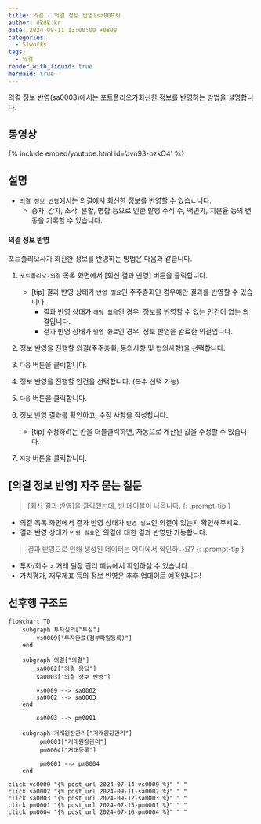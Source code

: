 ```yaml
---
title: 의결 - 의결 정보 반영(sa0003)
author: dkdk.kr
date: 2024-09-11 13:00:00 +0800
categories:
  - STworks
tags:
  - 의결
render_with_liquid: true
mermaid: true
---
```


의결 정보 반영(sa0003)에서는 포트폴리오가회신한 정보를 반영하는 방법을 설명합니다.

## 동영상

{% include embed/youtube.html id='Jvn93-pzkO4' %}

## 설명
- `의결 정보 반영`에서는 의결에서 회신한 정보를 반영할 수 있습ㄴ니다.
	- 증자, 감자, 소각, 분할, 병합 등으로 인한 발행 주식 수, 액면가, 지분율 등의 변동을 기록할 수 있습니다.

#### 의결 정보 반영
포트폴리오사가 회신한 정보를 반영하는 방법은 다음과 같습니다.

1. `포트폴리오-의결` 목록 화면에서 [회신 결과 반영] 버튼을 클릭합니다.
	- [tip] 결과 반영 상태가 `반영 필요`인 주주총회인 경우에만 결과를 반영할 수 있습니다.
		- 결과 반영 상태가 `해당 없음`인 경우, 정보를 반영할 수 있는 안건이 없는 의결입니다.
		- 결과 반영 상태가 `반영 완료`인 경우, 정보 반영을 완료한 의결입니다.

2. 정보 반영을 진행할 의결(주주총회, 동의사항 및 협의사항)을 선택합니다.
3. `다음` 버튼을 클릭합니다.
4. 정보 반영을 진행할 안건을 선택합니다. (복수 선택 가능)
5. `다음` 버튼을 클릭합니다.
6. 정보 반영 결과를 확인하고, 수정 사항을 작성합니다.
	- [tip] 수정하려는 칸을 더블클릭하면, 자동으로 계산된 값을 수정할 수 있습니다.
7. `저장` 버튼을 클릭합니다.

## [의결 정보 반영] 자주 묻는 질문

> [회신 결과 반영]을 클릭했는데, 빈 테이블이 나옵니다.
{: .prompt-tip }
- 의결 목록 화면에서 결과 반영 상태가 `반영 필요`인 의결이 있는지 확인해주세요.
- 결과 반영 상태가 `반영 필요`인 의결에 대한 결과 반영만 가능합니다.

> 결과 반영으로 인해 생성된 데이터는 어디에서 확인하나요?
{: .prompt-tip }
- 투자/회수 > 거래 원장 관리 메뉴에서 확인하실 수 있습니다.
- 가치평가, 재무제표 등의 정보 반영은 추후 업데이트 예정입니다!


## 선후행 구조도

```mermaid
flowchart TD
    subgraph 투자심의["투심"]
        vs0009["투자완료(첨부파일등록)"]
    end

    subgraph 의결["의결"]
        sa0002["의결 응답"]
        sa0003["의결 정보 반영"]

        vs0009 --> sa0002
        sa0002 --> sa0003
    end

        sa0003 --> pm0001

    subgraph 거래원장관리["거래원장관리"]
         pm0001["거래원장관리"]
		 pm0004["거래등록"]

         pm0001 --> pm0004
    end

click vs0009 "{% post_url 2024-07-14-vs0009 %}" " "
click sa0002 "{% post_url 2024-09-11-sa0002 %}" " "
click sa0003 "{% post_url 2024-09-12-sa0003 %}" " "
click pm0001 "{% post_url 2024-07-15-pm0001 %}" " "
click pm0004 "{% post_url 2024-07-16-pm0004 %}" " "



```